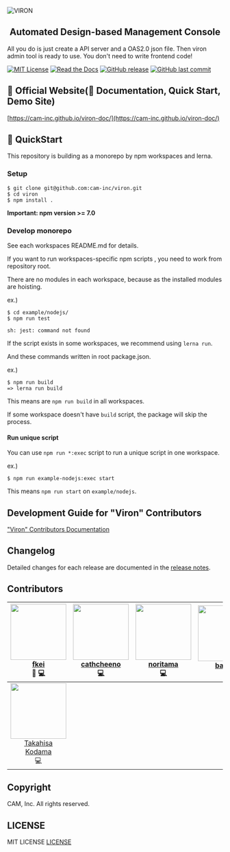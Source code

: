 ![VIRON](./art/banner.png)

<h2 align="center">Automated Design-based Management Console</h2>

All you do is just create a API server and a OAS2.0 json file. Then viron admin tool is ready to use.
You don't need to write frontend code!

[![MIT License](http://img.shields.io/badge/license-MIT-blue.svg?style=flat)](LICENSE)
[![Read the Docs](https://img.shields.io/readthedocs/pip.svg)](https://cam-inc.github.io/viron-doc/)
[![GitHub release](https://img.shields.io/github/release/cam-inc/viron.svg)]()
[![GitHub last commit](https://img.shields.io/github/last-commit/cam-inc/viron.svg)]()

## 🔎 Official Website(📙 Documentation, Quick Start, Demo Site)

[https://cam-inc.github.io/viron-doc/](https://cam-inc.github.io/viron-doc/)

## 🚅 QuickStart

This repository is building as a monorepo by npm workspaces and lerna.

### Setup

```
$ git clone git@github.com:cam-inc/viron.git
$ cd viron
$ npm install .
```
**Important: npm version >= 7.0**

### Develop monorepo

See each workspaces README.md for details.

If you want to run workspaces-specific npm scripts
, you need to work from repository root.

There are no modules in each workspace, because as the installed modules are hoisting.

ex.)
```
$ cd example/nodejs/
$ npm run test

sh: jest: command not found
```

If the script exists in some workspaces, we recommend using `lerna run`.

And these commands written in root package.json.

ex.)
```
$ npm run build
=> lerna run build
```
This means are `npm run build` in all workspaces. 

If some workspace doesn't have `build` script, the package will skip the process.

#### Run unique script

You can use `npm run *:exec` script to run a unique script in one workspace.

ex.)
```
$ npm run example-nodejs:exec start
```
This means `npm run start` on `example/nodejs`.

## Development Guide for "Viron" Contributors

["Viron" Contributors Documentation](https://github.com/cam-inc/viron/wiki/BASIC)

## Changelog

Detailed changes for each release are documented in the [release notes](https://github.com/cam-inc/viron/releases).

## Contributors

| [<img src="https://avatars1.githubusercontent.com/u/381941?s=130&v=4" width="130px;"/><br />fkei](https://github.com/fkei) <br /> 🤔 💻  | [<img src="https://avatars0.githubusercontent.com/u/10769038?s=130&v=4" width="130px;"/><br />cathcheeno](https://github.com/cathcheeno)<br /> 💻  | [<img src="https://avatars2.githubusercontent.com/u/2404059?s=130&v=4" width="130px;"/><br />noritama](https://github.com/noritama)<br /> 💻  | [<img src="https://avatars1.githubusercontent.com/u/35751869?s=130&v=4" width="130px;"/><br />babarl](https://github.com/babarl)<br /> 🎨 | [<img src="https://avatars2.githubusercontent.com/u/3895795?s= 130&v=4" width="130px;"/><br />MuuKojima](https://github.com/MuuKojima)<br /> 💻  | [<img src="https://avatars2.githubusercontent.com/u/12236042?s=130&v=4" width="130px;"/><br />tosaka07](https://github.com/tosaka07)<br /> 💻  | [<img src="https://avatars0.githubusercontent.com/u/11499282?s=130&v=4" width="130px;"/><br />Jung0](https://github.com/Jung0)<br /> 💻  |
| :---: | :---: | :---: | :---: | :---: | :---: | :---:
[<img src="https://avatars1.githubusercontent.com/u/26865061?s=130&v=4" width="130px;"/><br />Takahisa<br />Kodama](https://github.com/TakahisaKodama)<br /> 💻  |

## Copyright

CAM, Inc. All rights reserved.

## LICENSE

MIT LICENSE [LICENSE](LICENSE)
